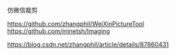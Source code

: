 仿微信裁剪

https://github.com/zhangphil/WeiXinPictureTool
https://github.com/minetsh/Imaging

https://blog.csdn.net/zhangphil/article/details/87860431